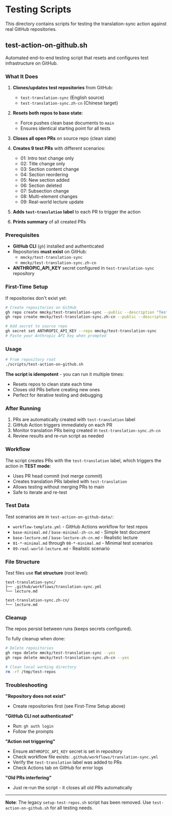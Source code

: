# Testing Scripts

This directory contains scripts for testing the translation-sync action against real GitHub repositories.

## test-action-on-github.sh

Automated end-to-end testing script that resets and configures test infrastructure on GitHub.

### What It Does

1. **Clones/updates test repositories** from GitHub:
   - `test-translation-sync` (English source)
   - `test-translation-sync.zh-cn` (Chinese target)

2. **Resets both repos to base state**:
   - Force pushes clean base documents to `main`
   - Ensures identical starting point for all tests

3. **Closes all open PRs** on source repo (clean slate)

4. **Creates 9 test PRs** with different scenarios:
   - 01: Intro text change only
   - 02: Title change only
   - 03: Section content change
   - 04: Section reordering
   - 05: New section added
   - 06: Section deleted
   - 07: Subsection change
   - 08: Multi-element changes
   - 09: Real-world lecture update

5. **Adds `test-translation` label** to each PR to trigger the action

6. **Prints summary** of all created PRs

### Prerequisites

- **GitHub CLI** (`gh`) installed and authenticated
- Repositories **must exist** on GitHub:
  - `mmcky/test-translation-sync`
  - `mmcky/test-translation-sync.zh-cn`
- **ANTHROPIC_API_KEY** secret configured in `test-translation-sync` repository

### First-Time Setup

If repositories don't exist yet:

```bash
# Create repositories on GitHub
gh repo create mmcky/test-translation-sync --public --description "Test repository for translation-sync action (English source)"
gh repo create mmcky/test-translation-sync.zh-cn --public --description "Test repository for translation-sync action (Chinese target)"

# Add secret to source repo
gh secret set ANTHROPIC_API_KEY --repo mmcky/test-translation-sync
# Paste your Anthropic API key when prompted
```

### Usage

```bash
# From repository root
./scripts/test-action-on-github.sh
```

**The script is idempotent** - you can run it multiple times:
- Resets repos to clean state each time
- Closes old PRs before creating new ones
- Perfect for iterative testing and debugging

### After Running

1. PRs are automatically created with `test-translation` label
2. GitHub Action triggers immediately on each PR
3. Monitor translation PRs being created in `test-translation-sync.zh-cn`
4. Review results and re-run script as needed

### Workflow

The script creates PRs with the `test-translation` label, which triggers the action in **TEST mode**:
- Uses PR head commit (not merge commit)
- Creates translation PRs labeled with `test-translation`
- Allows testing without merging PRs to main
- Safe to iterate and re-test

### Test Data

Test scenarios are in `test-action-on-github-data/`:
- `workflow-template.yml` - GitHub Actions workflow for test repos
- `base-minimal.md` / `base-minimal-zh-cn.md` - Simple test document
- `base-lecture.md` / `base-lecture-zh-cn.md` - Realistic lecture
- `01-*-minimal.md` through `08-*-minimal.md` - Minimal test scenarios
- `09-real-world-lecture.md` - Realistic scenario

### File Structure

Test files use **flat structure** (root level):
```
test-translation-sync/
├── .github/workflows/translation-sync.yml
└── lecture.md

test-translation-sync.zh-cn/
└── lecture.md
```

### Cleanup

The repos persist between runs (keeps secrets configured).

To fully cleanup when done:

```bash
# Delete repositories
gh repo delete mmcky/test-translation-sync --yes
gh repo delete mmcky/test-translation-sync.zh-cn --yes

# Clean local working directory
rm -rf /tmp/test-repos
```

### Troubleshooting

**"Repository does not exist"**
- Create repositories first (see First-Time Setup above)

**"GitHub CLI not authenticated"**
- Run: `gh auth login`
- Follow the prompts

**"Action not triggering"**
- Ensure `ANTHROPIC_API_KEY` secret is set in repository
- Check workflow file exists: `.github/workflows/translation-sync.yml`
- Verify the `test-translation` label was added to PRs
- Check Actions tab on GitHub for error logs

**"Old PRs interfering"**
- Just re-run the script - it closes all old PRs automatically

---

**Note**: The legacy `setup-test-repos.sh` script has been removed. Use `test-action-on-github.sh` for all testing needs.
